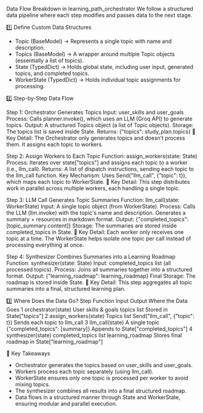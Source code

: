 Data Flow Breakdown in learning_path_orchestrator
We follow a structured data pipeline where each step modifies and passes data to the next stage.

1️⃣ Define Custom Data Structures
- Topic (BaseModel) → Represents a single topic with name and description.
- Topics (BaseModel) → A wrapper around multiple Topic objects (essentially a list of topics).
- State (TypedDict) → Holds global state, including user input, generated topics, and completed topics.
- WorkerState (TypedDict) → Holds individual topic assignments for processing.

2️⃣ Step-by-Step Data Flow

Step 1: Orchestrator Generates Topics
Input: user_skills and user_goals
Process: Calls planner.invoke(), which uses an LLM (Groq API) to generate topics.
Output: A structured Topics object (a list of Topic objects).
Storage: The topics list is saved inside State.
Returns: {"topics": study_plan.topics}
📌 Key Detail:
The Orchestrator only generates topics and doesn’t process them. It assigns each topic to workers.

Step 2: Assign Workers to Each Topic
Function: assign_workers(state: State)
Process: Iterates over state["topics"] and assigns each topic to a worker (i.e., llm_call).
Returns: A list of dispatch instructions, sending each topic to the llm_call function.
Key Mechanism:
Uses Send("llm_call", {"topic": t}), which maps each topic to WorkerState.
📌 Key Detail:
This step distributes work in parallel across multiple workers, each handling a single topic.

Step 3: LLM Call Generates Topic Summaries
Function: llm_call(state: WorkerState)
Input: A single topic object (from WorkerState).
Process:
Calls the LLM (llm.invoke) with the topic's name and description.
Generates a summary + resources in markdown format.
Output:
{"completed_topics": [topic_summary.content]}
Storage: The summaries are stored inside completed_topics in State.
📌 Key Detail:
Each worker only receives one topic at a time. The WorkerState helps isolate one topic per call instead of processing everything at once.

Step 4: Synthesizer Combines Summaries into a Learning Roadmap
Function: synthesizer(state: State)
Input: completed_topics list (all processed topics).
Process: Joins all summaries together into a structured format.
Output: {"learning_roadmap": learning_roadmap}
Final Storage: The roadmap is stored inside State.
📌 Key Detail:
This step aggregates all topic summaries into a final, structured learning plan.

3️⃣ Where Does the Data Go?
Step	Function	Input	Output	Where the Data Goes
1	orchestrator(state)	User skills & goals	topics list	Stored in State["topics"]
2	assign_workers(state)	Topics list	Send("llm_call", {"topic": t})	Sends each topic to llm_call
3	llm_call(state)	A single topic	{"completed_topics": [summary]}	Appends to State["completed_topics"]
4	synthesizer(state)	completed_topics list	learning_roadmap	Stores final roadmap in State["learning_roadmap"]

📝 Key Takeaways
- Orchestrator generates the topics based on user_skills and user_goals.
- Workers process each topic separately (using llm_call).
- WorkerState ensures only one topic is processed per worker to avoid mixing topics.
- The synthesizer combines all results into a final structured roadmap.
- Data flows in a structured manner through State and WorkerState, ensuring modular and parallel execution.